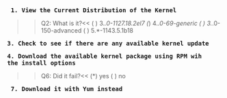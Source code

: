 **<pre> 1. View the Current Distribution of the Kernel </pre>**

>>Q2: What is it?<<
( ) 3.*.0-1127.18.2el7
(*) 4.*.0-69-generic
( ) 3.*.0-150-advanced
( ) 5.*-1143.5.1b18

**<pre>3. Check to see if there are any available kernel update </pre>**

**<pre>4. Download the available kernel package using RPM wih the install options</pre>**

>>Q6: Did it fail?<<
(*) yes
( ) no

**<pre> 7. Download it with Yum instead</pre>**

